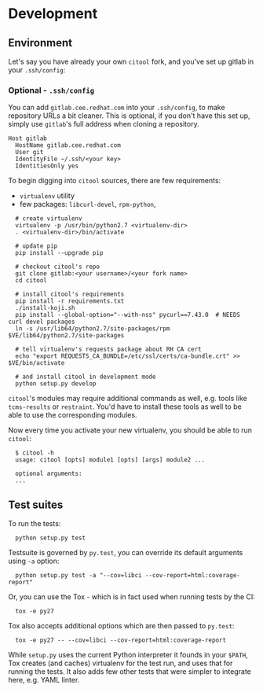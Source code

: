 # Development


## Environment

Let's say you have already your own `citool` fork, and you've set up gitlab in your `.ssh/config`:

### Optional - `.ssh/config`

You can add `gitlab.cee.redhat.com` into your `.ssh/config`, to make repository URLs a bit cleaner. This is optional,
if you don't have this set up, simply use `gitlab`'s full address when cloning a repository.

```
Host gitlab
  HostName gitlab.cee.redhat.com
  User git
  IdentityFile ~/.ssh/<your key>
  IdentitiesOnly yes
```

To begin digging into `citool` sources, there are few requirements:

  - `virtualenv` utility
  - few packages: `libcurl-devel`, `rpm-python`, <libxml devel dependency for lxml>


```
  # create virtualenv
  virtualenv -p /usr/bin/python2.7 <virtualenv-dir>
  . <virtualenv-dir>/bin/activate

  # update pip
  pip install --upgrade pip

  # checkout citool's repo
  git clone gitlab:<your username>/<your fork name>
  cd citool

  # install citool's requirements
  pip install -r requirements.txt
  ./install-koji.sh
  pip install --global-option="--with-nss" pycurl==7.43.0  # NEEDS curl devel packages
  ln -s /usr/lib64/python2.7/site-packages/rpm $VE/lib64/python2.7/site-packages

  # tell virtualenv's requests package about RH CA cert
  echo "export REQUESTS_CA_BUNDLE=/etc/ssl/certs/ca-bundle.crt" >> $VE/bin/activate

  # and install citool in development mode
  python setup.py develop
```

`citool`'s modules may require additional commands as well, e.g. tools like `tcms-results` or `restraint`. You'd have
to install these tools as well to be able to use the corresponding modules.

Now every time you activate your new virtualenv, you should be able to run `citool`:

```
  $ citool -h
  usage: citool [opts] module1 [opts] [args] module2 ...

  optional arguments:
  ...

```


## Test suites

To run the tests:

```
  python setup.py test
```

Testsuite is governed by `py.test`, you can override its default arguments using `-a` option:

```
  python setup.py test -a "--cov=libci --cov-report=html:coverage-report"
```

Or, you can use the Tox - which is in fact used when running tests by the CI:

```
  tox -e py27
```

Tox also accepts additional options which are then passed to `py.test`:

```
  tox -e py27 -- --cov=libci --cov-report=html:coverage-report
```

While `setup.py` uses the current Python interpreter it founds in your `$PATH`, Tox creates (and caches) virtualenv
for the test run, and uses that for running the tests. It also adds few other tests that were simpler to integrate
here, e.g. YAML linter.
